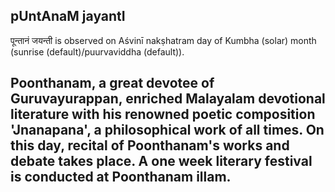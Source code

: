 ## pUntAnaM jayantI

पून्तानं जयन्ती is observed on Aśvinī nakṣhatram day of Kumbha (solar) month (sunrise (default)/puurvaviddha (default)).

Poonthanam, a great devotee of Guruvayurappan, enriched Malayalam devotional literature with his renowned poetic composition 'Jnanapana', a philosophical work of all times. On this day, recital of Poonthanam's works and debate takes place. A one week literary festival is conducted at Poonthanam illam.
---
